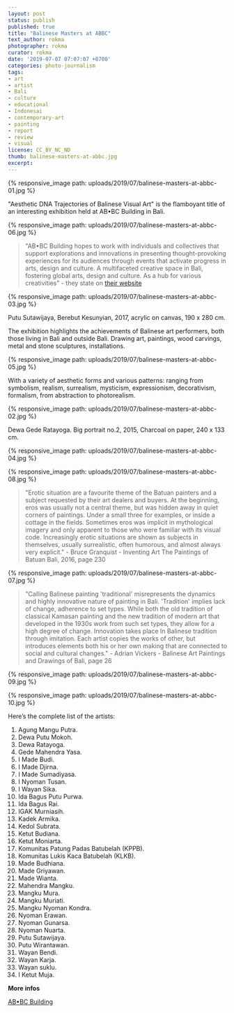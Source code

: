 ```yaml
---
layout: post
status: publish
published: true
title: "Balinese Masters at ABBC"
text_author: rokma
photographer: rokma
curator: rokma
date: '2019-07-07 07:07:07 +0700'
categories: photo-journalism
tags:
- art   
- artist
- Bali
- culture
- educational
- Indonesai
- contemporary-art
- painting
- report
- review
- visual
license: CC_BY_NC_ND
thumb: balinese-masters-at-abbc.jpg
excerpt:
---
```

{% responsive_image path: uploads/2019/07/balinese-masters-at-abbc-01.jpg %}

"Aesthetic DNA Trajectories of Balinese Visual Art" is the flamboyant title of an interesting exhibition held at AB•BC Building in Bali.

{% responsive_image path: uploads/2019/07/balinese-masters-at-abbc-06.jpg %}


>"AB•BC Building hopes to work with individuals and collectives that support explorations and innovations in presenting thought-provoking experiences for its audiences through events that activate progress in arts, design and culture. A multifaceted creative space in Bali, fostering global arts, design and culture. As a hub for various creativities" - they state on [their website](http://abbcbuilding.com)


{% responsive_image path: uploads/2019/07/balinese-masters-at-abbc-03.jpg %}

Putu Sutawijaya, Berebut Kesunyian, 2017, acrylic on canvas, 190 x 280 cm.

The exhibition highlights the achievements of Balinese art performers, both those living in Bali and outside Bali. Drawing art, paintings, wood carvings, metal and stone sculptures, installations.

{% responsive_image path: uploads/2019/07/balinese-masters-at-abbc-05.jpg %}


With a variety of aesthetic forms and various patterns: ranging from symbolism, realism, surrealism, mysticism, expressionism, decorativism, formalism, from abstraction to photorealism.




{% responsive_image path: uploads/2019/07/balinese-masters-at-abbc-02.jpg %}

Dewa Gede Ratayoga. Big portrait no.2, 2015, Charcoal on paper, 240 x 133 cm.

{% responsive_image path: uploads/2019/07/balinese-masters-at-abbc-04.jpg %}


{% responsive_image path: uploads/2019/07/balinese-masters-at-abbc-08.jpg %}


>"Erotic situation are a favourite theme of the Batuan painters and a subject
requested by their art dealers and buyers. At the beginning, eros was usually not a central theme, but was hidden away in quiet corners of paintings. Under a small three for examples, or inside a cottage in the fields. Sometimes eros was implicit in mythological imagery and only apparent to those who were familiar with its visual code. Increasingly erotic situations are shown as subjects in themselves, usually surrealistic, often humorous, and almost always very explicit." - Bruce Granquist - Inventing Art The Paintings of Batuan Bali, 2016, page 230


{% responsive_image path: uploads/2019/07/balinese-masters-at-abbc-07.jpg %}


>"Calling Balinese painting 'traditional' misrepresents the dynamics and highly innovative nature of painting in Bali. 'Tradition' implies lack of change, adherence to set types. While both the old tradition of classical Kamasan painting and the new tradition of modern art that developed in the 1930s work from such set types, they allow for a high degree of change. Innovation takes place In Balinese tradition through imitation. Each artist copies the works of other, but introduces elements both his or her own making that are
connected to social and cultural changes." - Adrian Vickers - Balinese Art Paintings and Drawings of Bali, page 26




{% responsive_image path: uploads/2019/07/balinese-masters-at-abbc-09.jpg %}

{% responsive_image path: uploads/2019/07/balinese-masters-at-abbc-10.jpg %}

Here’s the complete list of the artists:

1. Agung Mangu Putra.
2. Dewa Putu Mokoh.
3. Dewa Ratayoga.
4. Gede Mahendra Yasa.
5. I Made Budi.
6. I Made Djirna.
7. I Made Sumadiyasa.
8. I Nyoman Tusan.
9. I Wayan Sika.
10. Ida Bagus Putu Purwa.
11. Ida Bagus Rai.
12. IGAK Murniasih.
13. Kadek Armika.
14. Kedol Subrata.
15. Ketut Budiana.
16. Ketut Moniarta.
17. Komunitas Patung Padas Batubelah (KPPB).
18. Komunitas Lukis Kaca Batubelah (KLKB).
19. Made Budhiana.
20. Made Griyawan.
21. Made Wianta.
22. Mahendra Mangku.
23. Mangku Mura.
24. Mangku Muriati.
25. Mangku Nyoman Kondra.
26. Nyoman Erawan.
27. Nyoman Gunarsa.
28. Nyoman Nuarta.
29. Putu Sutawijaya.
30. Putu Wirantawan.
31. Wayan Bendi.
32. Wayan Karja.
33. Wayan suklu.
34. I Ketut Muja.

**More infos**

[AB•BC Building](http://abbcbuilding.com)
